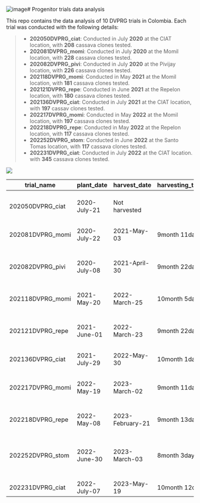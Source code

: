 ![image](https://github.com/Cassava2050/2022DVPRG10env/assets/122100558/7431922d-760f-4721-8761-d170e40976e4)# Progenitor trials data analysis

This repo contains the data analysis of 10 DVPRG trials in Colombia. Each trial was conducted with the following details:

> -   **202050DVPRG_ciat**: Conducted in July **2020** at the CIAT location, with **208** cassava clones tested.
> -   **202081DVPRG_momi**: Conducted in July **2020** at the Momil location, with **228** cassava clones tested.
> -   **202082DVPRG_pivi**: Conducted in July **2020** at the Pivijay location, with **226** cassava clones tested.
> -   **202118DVPRG_momi**: Conducted in May **2021** at the Momil location, with **181** cassava clones tested.
> -   **202121DVPRG_repe**: Conducted in June **2021** at the Repelon location, with **180** cassava clones tested.
> -   **202136DVPRG_ciat**: Conducted in July **2021** at the CIAT location, with **197** cassav clones tested.
> -   **202217DVPRG_momi**: Conducted in May **2022** at the Momil location, with **197** cassava clones tested.
> -   **202218DVPRG_repe**: Conducted in May **2022** at the Repelon location, with **117** cassava clones tested.
> -   **202252DVPRG_stom**: Conducted in June **2022** at the Santo Tomas location, with **117** cassava clones tested.
> -   **202231DVPRG_ciat**: Conducted in July **2022** at the CIAT location. with **345** cassava clones tested.



![](https://github.com/Cassava2050/2022DVPRG8env/blob/main/images/map.png) 

<div align="center">

| trial_name                  | plant_date             | harvest_date                        | harvesting_time        | location                                   | n_gen         |
|-----------------------------|------------------------|-------------------------------------|------------------------|--------------------------------------------|---------------|
|    <br>202050DVPRG_ciat     |    <br>2020-July-21    |    <br>Not harvested                |    <br>                |    <br>CIAT. Valle, Colombia               |    <br>208    |
|    <br>202081DVPRG_momi     |    <br>2020-July-22    |    <br>2021-May-03                  |    <br>9month 11day    |    <br>Momil. Cordoba, Colombia            |    <br>228    |
|    <br>202082DVPRG_pivi     |    <br>2020-July-08    |    <br>2021-April-30                |    <br>9month 22day    |    <br>Pivijay. Magdalena, Colombia        |    <br>226    |
|    <br>202118DVPRG_momi     |    <br>2021-May-20     |    <br>2022-March-25                |    <br>10month 5day    |    <br>Momil. Cordoba, Colombia            |    <br>181    |
|    <br>202121DVPRG_repe     |    <br>2021-June-01    |    <br>2022-March-23                |    <br>9month 22day    |    <br>Repelon. Atlantico, Colombia        |    <br>180    |
|    <br>202136DVPRG_ciat     |    <br>2021-July-29    |    <br>2022-May-30                  |    <br>10month 1day    |    <br>CIAT. Valle, Colombia               |    <br>197    |
|    <br>202217DVPRG_momi     |    <br>2022-May-19     |    <br>2023-March-02                |    <br>9month 11day    |    <br>Momil. Cordoba, Colombia            |    <br>135    |
|    <br>202218DVPRG_repe     |    <br>2022-May-08     |    <br>2023-February-21             |    <br>9month 13day    |    <br>Repelon. Atlantico, Colombia        |    <br>117    |
|    <br>202252DVPRG_stom     |    <br>2022-June-30    |    <br>2023-March-03                |    <br>8month 3day     |    <br>Santo Tomas. Atlantico, Colombia    |    <br>117    |
|    <br>202231DVPRG_ciat     |    <br>2022-July-07    |    <br>2023-May-19                  |    <br>10month 12day   |    <br>CIAT, Valle, Colombia               |    <br>345    |
  
</div>
